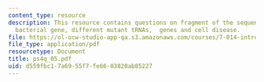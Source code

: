 ```yaml
---
content_type: resource
description: This resource contains questions on fragment of the sequence of a hypothetical
  bacterial gene, different mutant tRNAs,  genes and cell disease.
file: https://ol-ocw-studio-app-qa.s3.amazonaws.com/courses/7-014-introductory-biology-spring-2005/d559fbc17a6955f7fe6603820ab85227_ps4q_05.pdf
file_type: application/pdf
resourcetype: Document
title: ps4q_05.pdf
uid: d559fbc1-7a69-55f7-fe66-03820ab85227
---
```


